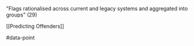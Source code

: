 "Flags rationalised across current and legacy systems and aggregated into groups" (29)

[[Predicting Offenders]]

#data-point